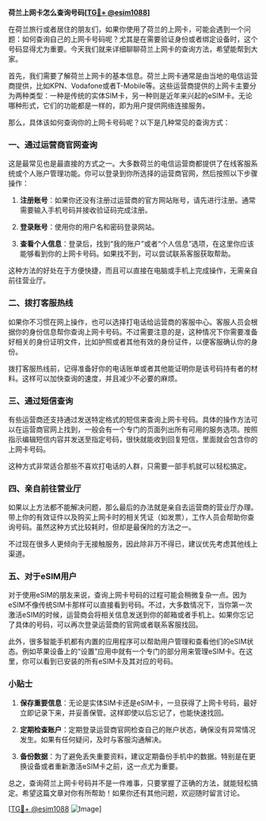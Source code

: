 **荷兰上网卡怎么查询号码[[TG💪+ @esim1088](https://t.me/s/esim1088)]**

在荷兰旅行或者居住的朋友们，如果你使用了荷兰的上网卡，可能会遇到一个问题：如何查询自己的上网卡号码呢？尤其是在需要验证身份或者绑定设备时，这个号码显得尤为重要。今天我们就来详细聊聊荷兰上网卡的查询方法，希望能帮到大家。

首先，我们需要了解荷兰上网卡的基本信息。荷兰上网卡通常是由当地的电信运营商提供，比如KPN、Vodafone或者T-Mobile等。这些运营商提供的上网卡主要分为两种类型：一种是传统的实体SIM卡，另一种则是近年来兴起的eSIM卡。无论哪种形式，它们的功能都是一样的，即为用户提供网络连接服务。

那么，具体该如何查询你的上网卡号码呢？以下是几种常见的查询方式：

### 一、通过运营商官网查询

这是最常见也是最直接的方式之一。大多数荷兰的电信运营商都提供了在线客服系统或个人账户管理功能。你可以登录到你所选择的运营商官网，然后按照以下步骤操作：

1. **注册账号**：如果你还没有注册过运营商的官方网站账号，请先进行注册。通常需要输入手机号码并接收验证码完成注册。
   
2. **登录账号**：使用你的用户名和密码登录网站。

3. **查看个人信息**：登录后，找到“我的账户”或者“个人信息”选项，在这里你应该能够看到你的上网卡号码。如果找不到，可以尝试联系客服获取帮助。

这种方法的好处在于方便快捷，而且可以直接在电脑或手机上完成操作，无需亲自前往营业厅。

### 二、拨打客服热线

如果你不习惯在网上操作，也可以选择打电话给运营商的客服中心。客服人员会根据你的身份信息帮你查询上网卡号码。不过需要注意的是，这种情况下你需要准备好相关的身份证明文件，比如护照或者其他有效的身份证件，以便客服确认你的身份。

拨打客服热线前，记得准备好你的电话账单或者其他能证明你是该号码持有者的材料。这样可以加快查询的速度，并且减少不必要的麻烦。

### 三、通过短信查询

有些运营商还支持通过发送特定格式的短信来查询上网卡号码。具体的操作方法可以在运营商官网上找到，一般会有一个专门的页面列出所有可用的服务选项。按照指示编辑短信内容并发送至指定号码，很快就能收到回复短信，里面就会包含你的上网卡号码。

这种方式非常适合那些不喜欢打电话的人群，只需要一部手机就可以轻松搞定。

### 四、亲自前往营业厅

如果以上方法都不能解决问题，那么最后的办法就是亲自去运营商的营业厅办理。带上你的有效证件以及购买上网卡时的相关凭证（如发票），工作人员会帮助你查询号码。虽然这种方式比较耗时，但却是最保险的方法之一。

不过现在很多人更倾向于无接触服务，因此除非万不得已，建议优先考虑其他线上渠道。

### 五、对于eSIM用户

对于使用eSIM的朋友来说，查询上网卡号码的过程可能会稍微复杂一点。因为eSIM不像传统SIM卡那样可以直接看到号码。不过，大多数情况下，当你第一次激活eSIM的时候，运营商会将相关信息发送到你的邮箱或者手机上。如果你忘记了具体的号码，可以再次登录运营商的官网或者联系客服找回。

此外，很多智能手机都有内置的应用程序可以帮助用户管理和查看他们的eSIM状态。例如苹果设备上的“设置”应用中就有一个专门的部分用来管理eSIM卡。在这里，你可以看到已安装的所有eSIM卡及其对应的号码。

### 小贴士

1. **保存重要信息**：无论是实体SIM卡还是eSIM卡，一旦获得了上网卡号码，最好立即记录下来，并妥善保管。这样即使以后忘记了，也能快速找回。
   
2. **定期检查账户**：定期登录运营商官网检查自己的账户状态，确保没有异常情况发生。如果有任何疑问，及时与客服沟通解决。

3. **备份数据**：为了避免丢失重要资料，建议定期备份手机中的数据。特别是在更换设备或者重新激活eSIM卡之前，这一点尤为重要。

总之，查询荷兰上网卡号码并不是一件难事，只要掌握了正确的方法，就能轻松搞定。希望这篇文章对你有所帮助！如果你还有其他问题，欢迎随时留言讨论。

[[TG💪+ @esim1088](https://t.me/s/esim1088) ![Image](https://i.postimg.cc/4NQfJmqS/Snipaste-2025-05-13-00-14-12.png)]